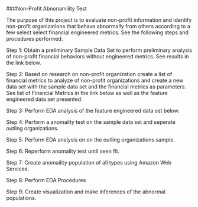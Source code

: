 ###Non-Profit Abnonamility Test

The purpose of this project is to evaluate non-profit information and identify non-profit organizations that behave abnormally from others according to a few select select financial engineered metrics.  See the following steps and procedures performed.

Step 1: Obtain a preliminary Sample Data Set to perform preliminary analysis of non-profit financial behaviors without engineered metrics.  See results in the link below.

Step 2: Based on research on non-profit organization create a list of financial metrics to analyze of non-profit organizations and create a new data set with the sample data set and the financial metrics as parameters.  See list of Financial Metrics in the link below as well as the feature engineered data set presented.

Step 3: Perform EDA analysis of the feature engineered data set below.

Step 4: Perform a anomailty test on the sample data set and seperate outling organizations.

Step 5: Perform EDA analysis on on the outling organizations sample.

Step 6: Reperform anomality test until seen fit.

Step 7: Create anomaility population of all types using Amazon Web Services.

Step 8: Perform EDA Procedures

Step 9: Create visualization and make inferences of the abnormal populations. 